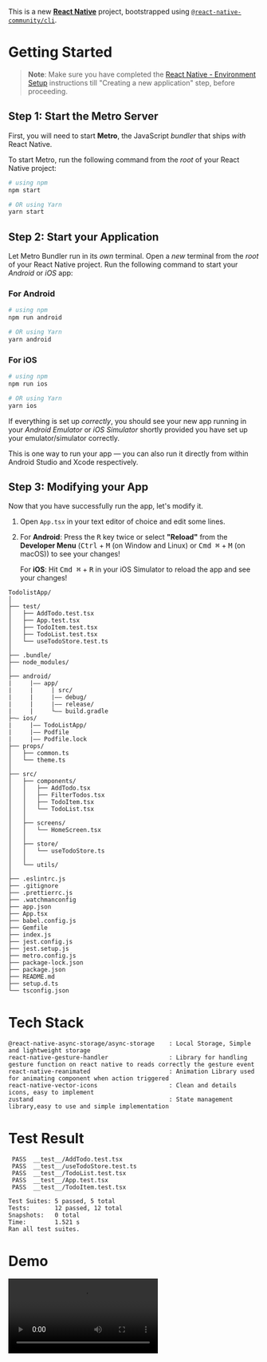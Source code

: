This is a new [**React Native**](https://reactnative.dev) project, bootstrapped using [`@react-native-community/cli`](https://github.com/react-native-community/cli).

# Getting Started

>**Note**: Make sure you have completed the [React Native - Environment Setup](https://reactnative.dev/docs/environment-setup) instructions till "Creating a new application" step, before proceeding.

## Step 1: Start the Metro Server

First, you will need to start **Metro**, the JavaScript _bundler_ that ships _with_ React Native.

To start Metro, run the following command from the _root_ of your React Native project:

```bash
# using npm
npm start

# OR using Yarn
yarn start
```

## Step 2: Start your Application

Let Metro Bundler run in its _own_ terminal. Open a _new_ terminal from the _root_ of your React Native project. Run the following command to start your _Android_ or _iOS_ app:

### For Android

```bash
# using npm
npm run android

# OR using Yarn
yarn android
```

### For iOS

```bash
# using npm
npm run ios

# OR using Yarn
yarn ios
```

If everything is set up _correctly_, you should see your new app running in your _Android Emulator_ or _iOS Simulator_ shortly provided you have set up your emulator/simulator correctly.

This is one way to run your app — you can also run it directly from within Android Studio and Xcode respectively.

## Step 3: Modifying your App

Now that you have successfully run the app, let's modify it.

1. Open `App.tsx` in your text editor of choice and edit some lines.
2. For **Android**: Press the <kbd>R</kbd> key twice or select **"Reload"** from the **Developer Menu** (<kbd>Ctrl</kbd> + <kbd>M</kbd> (on Window and Linux) or <kbd>Cmd ⌘</kbd> + <kbd>M</kbd> (on macOS)) to see your changes!

   For **iOS**: Hit <kbd>Cmd ⌘</kbd> + <kbd>R</kbd> in your iOS Simulator to reload the app and see your changes!
```
TodolistApp/
│
├── test/
│   ├── AddTodo.test.tsx
│   ├── App.test.tsx
│   ├── TodoItem.test.tsx
│   ├── TodoList.test.tsx
│   └── useTodoStore.test.ts
│
├── .bundle/
├── node_modules/
│
├── android/
|     |–– app/
|     |     | src/
|     |     |–– debug/
|     |     |–– release/
|     |     └–– build.gradle
├─– ios/
|     |–– TodoListApp/
|     |–– Podfile
|     |–– Podfile.lock
├── props/
│   ├── common.ts
│   └── theme.ts
│
├── src/
│   ├── components/
│   │   ├── AddTodo.tsx
│   │   ├── FilterTodos.tsx
│   │   ├── TodoItem.tsx
│   │   └── TodoList.tsx
│   │
│   ├── screens/
│   │   └── HomeScreen.tsx
│   │
│   ├── store/
│   │   └── useTodoStore.ts
│   │
│   └── utils/
│
├── .eslintrc.js
├── .gitignore
├── .prettierrc.js
├── .watchmanconfig
├── app.json
├── App.tsx
├── babel.config.js
├── Gemfile
├── index.js
├── jest.config.js
├── jest.setup.js
├── metro.config.js
├── package-lock.json
├── package.json
├── README.md
├── setup.d.ts
└── tsconfig.json
```

# Tech Stack
```
@react-native-async-storage/async-storage    : Local Storage, Simple and lightweight storage
react-native-gesture-handler                 : Library for handling gesture function on react native to reads correctly the gesture event
react-native-reanimated                      : Animation Library used for animating component when action triggered
react-native-vector-icons                    : Clean and details icons, easy to implement
zustand                                      : State management library,easy to use and simple implementation
```


# Test Result
```
 PASS  __test__/AddTodo.test.tsx
 PASS  __test__/useTodoStore.test.ts
 PASS  __test__/TodoList.test.tsx
 PASS  __test__/App.test.tsx
 PASS  __test__/TodoItem.test.tsx

Test Suites: 5 passed, 5 total
Tests:       12 passed, 12 total
Snapshots:   0 total
Time:        1.521 s
Ran all test suites.
```

# Demo
![Demo Video](demo.mp4)